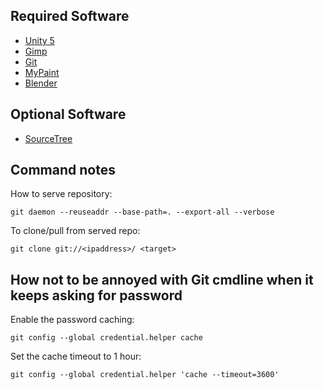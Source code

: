 ## Required Software
- [Unity 5](https://unity3d.com/)
- [Gimp](http://www.gimp.org/)
- [Git](http://git-scm.com/)
- [MyPaint](http://mypaint.intilinux.com/)
- [Blender](http://www.blender.org/)

## Optional Software
- [SourceTree](http://www.sourcetreeapp.com/)

## Command notes
How to serve repository:

	git daemon --reuseaddr --base-path=. --export-all --verbose

To clone/pull from served repo:

	git clone git://<ipaddress>/ <target>


## How not to be annoyed with Git cmdline when it keeps asking for password
Enable the password caching:

	git config --global credential.helper cache

Set the cache timeout to 1 hour:

	git config --global credential.helper 'cache --timeout=3600'
